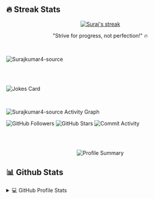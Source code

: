 
<br>

## 🔥 Streak Stats
<p align="center">
  <a href="https://github.com/DenverCoder1/github-readme-streak-stats">
    <img title="🔥 Get streak stats for your profile at git.io/streak-stats" alt="Suraj's streak" src="https://streak-stats.demolab.com?user=codeshare-ByRakesh&theme=highcontrast"/>
  </a>
  <p align="center"> "Strive for progress, not perfection!" 🔥 </p>
</p>

<br>


<!-- GitHub Trophies -->
<p>
  <img align="center" src="https://github-profile-trophy.vercel.app/?username=codeshare-ByRakesh&theme=onedark" alt="Surajkumar4-source" />
</p>



<br>
<br>


<p>
  <img src="https://readme-jokes.vercel.app/api" alt="Jokes Card" />
</p>


<br>


<p>
  <img align="center" src="https://github-readme-activity-graph.vercel.app/graph?username=codeshare-ByRakesh&theme=github" alt="Surajkumar4-source Activity Graph" />
</p>


<p>
  <img src="https://img.shields.io/github/followers/?style=social" alt="GitHub Followers" />
  <img src="https://img.shields.io/github/stars/codeshare-ByRakesh?style=social" alt="GitHub Stars" />
  <img src="https://img.shields.io/github/commit-activity/m/codeshare-ByRakesh/codeshare-ByRakesh" alt="Commit Activity" />
  
</p>


<br>
<br>

<p align="center">
  <img src="https://github-profile-summary-cards.vercel.app/api/cards/profile-details?username=codeshare-ByRakesh&theme=github" alt="Profile Summary" />
</p>









## 📊 Github Stats
<details> 
  <summary>💻 GitHub Profile Stats</summary>
  <br/>
    <a href="https://github.com/Surajkumar4-source">
      <img src="https://github-readme-stats.vercel.app/api?username=codeshare-ByRakesh&show_icons=true&count_private=true&hide_title=true&theme=radical" alt="Suraj's GitHub Stats"/>
    </a>
</details>


